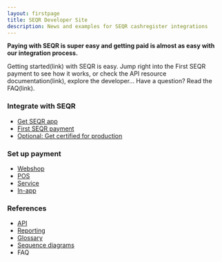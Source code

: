 ```yaml
---
layout: firstpage
title: SEQR Developer Site
description: News and examples for SEQR cashregister integrations
---
```


**Paying with SEQR is super easy and getting paid is almost as easy with our
integration process.**

Getting started(link) with SEQR is easy. Jump right into the First SEQR payment to see how it works, or check the API resource documentation(link), explore the developer... Have a question? Read the FAQ(link). 


<div class="boxes">
 <div class="box">
  <h3>Integrate with SEQR</h3>
  <ul>
   <li><a href="app/">Get SEQR app</a></li>
   <li><a href="merchant/payment">First SEQR payment</a></li>
   <li><a href="merchant/reference/certification.html">Optional: Get certified for production</a></li>
  </ul>
 </div>
 <div class="box">
 <h3>Set up payment</h3>
  <ul>
   <li><a href="merchant/webshop">Webshop</a></li>
   <li><a href="merchant/pos">POS</a></li>
   <li><a href="merchant/externalservices">Service</a></li>
   <li><a href="merchant/inapp">In-app</a></li>
   
  </ul> 
 </div>
 <div class="box">
 <h3>References</h3> 
  <ul>
   <li><a href="merchant/reference/api.html">API</a></li>
   <li><a href="merchant/reference/reporting.html">Reporting</a></li>
   <li><a href="merchant/reference/glossary.html">Glossary</a></li>
   <li><a href="/merchant/reference/flows.html">Sequence diagrams</a></li>
   <li>FAQ</a></li>
 </div>



